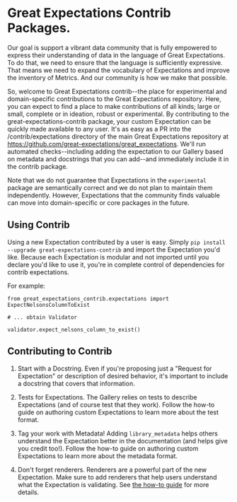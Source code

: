 # Great Expectations Contrib Packages.


Our goal is support a vibrant data community that is fully empowered to express their understanding of data in the language of Great Expectations. To do that, we need to ensure that the language is sufficiently expressive. That means we need to expand the vocabulary of Expectations and improve the inventory of Metrics. And our community is how we make that possible.

So, welcome to Great Expectations contrib--the place for experimental and domain-specific contributions to the Great Expectations repository. Here, you can expect to find a place to make contributions of all kinds; large or small, complete or in ideation, robust or experimental. By contributing to the great-expectations-contrib package, your custom Expectation can be quickly made available to any user. It's as easy as a PR into the /contrib/expectations directory of the main Great Expectations repository at https://github.com/great-expectations/great_expectations.  We'll run automated checks--including adding the expectation to our Gallery based on metadata and docstrings that you can add--and immediately include it in the contrib package.

Note that we do not guarantee that Expectations in the `experimental` package are semantically correct and we do not plan to maintain them independently. However, Expectations that the community finds valuable can move into domain-specific or core packages in the future.

## Using Contrib

Using a new Expectation contributed by a user is easy. Simply `pip install --upgrade great-expectations-contrib` and import the Expectation you'd like. Because each Expectation is modular and not imported until you declare you'd like to use it, you're in complete control of dependencies for contrib expectations.

For example:

```
from great_expectations_contrib.expectations import ExpectNelsonsColumnToExist

# ... obtain Validator

validator.expect_nelsons_column_to_exist()
```


## Contributing to Contrib

1. Start with a Docstring. Even if you're proposing just a "Request for Expectation" or description of desired behavior, it's important to include a docstring that covers that information.

2. Tests for Expectations. The Gallery relies on tests to describe Expectations (and of course test that they work). Follow the how-to guide on authoring custom Expectations to learn more about the test format.

3. Tag your work with Metadata! Adding `library_metadata` helps others understand the Expectation better in the documentation (and helps give you credit too!). Follow the how-to guide on authoring custom Expectations to learn more about the metadata format.

4. Don't forget renderers. Renderers are a powerful part of the new Expectation. Make sure to add renderers that help users understand what the Expectation is validating. See [the how-to guide](https://docs.greatexpectations.io/en/latest/guides/how_to_guides/configuring_data_docs/how_to_create_renderers_for_custom_expectations.html) for more details.

